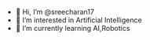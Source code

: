 - 👋 Hi, I’m @sreecharan17
- 👀 I’m interested in Artificial Intelligence
- 🌱 I’m currently learning AI,Robotics

<!---
sreecharan17/sreecharan17 is a ✨ special ✨ repository because its `README.md` (this file) appears on your GitHub profile.
You can click the Preview link to take a look at your changes.
--->
